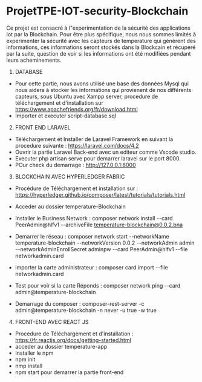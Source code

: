 # ProjetTPE-IOT-security-Blockchain

Ce projet est consacré à l"experimentation de la sécurité des applications Iot par la Blockchain.
Pour être plus spécifique, nous nous sommes limités à experimenter la sécurité avec les capteurs de temperature qui génèrent des informations, ces informations seront stockés dans la Blockcain et récuperé par la suite, question de voir si les informations ont été modifiées pendant leurs acheminements.

1. DATABASE
- Pour cette partie, nous avons utilisé une base des données Mysql qui nous aidera à stocker les informations qui provienent de nos différents capteurs, sous Ubuntu avec Xampp server, procedure de téléchargement et  d'installation sur https://www.apachefriends.org/fr/download.html
- Importer et executer script-database.sql

2. FRONT END LARAVEL
- Téléchargement et Installer de Laravel Framework en suivant la procedure suivante : https://laravel.com/docs/4.2
- Ouvrir la partie Laravel Back-end avec un editeur comme Vscode studio.
- Executer php artisan serve pour demarrer laravel sur le port 8000.
- POur check du demarrage :  http://127.0.0.1:8000

3. BLOCKCHAIN AVEC HYPERLEDGER FABRIC
- Procédure de Téléchargement et installation sur :  https://hyperledger.github.io/composer/latest/tutorials/tutorials.html
- Acceder au dossier temperature-Blockchain

- Installer le Business Network : composer network install --card PeerAdmin@hlfv1 --archiveFile temperature-blockchain@0.0.2.bna

- Demarrer le réseau : 
   composer network start --networkName temperature-blockchain --networkVersion 0.0.2 --networkAdmin admin --networkAdminEnrollSecret adminpw --card PeerAdmin@hlfv1 --file networkadmin.card

- importer la carte administrateur : composer card import --file networkadmin.card

- Test pour voir si la carte Réponds : composer network ping --card admin@temperature-blockchain

- Demarrage du composer : composer-rest-server -c admin@temperature-blockchain -n never -u true -w true

4. FRONT-END AVEC REACT JS
- Procedure de Téléchargement et d'installation : https://fr.reactjs.org/docs/getting-started.html
- acceder au dossier temperature-app
- Installer le npm
- npm init
- nmp install
- npm start pour demarrer la partie front-end
